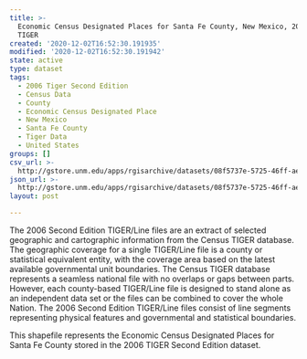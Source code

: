 ```yaml
---
title: >-
  Economic Census Designated Places for Santa Fe County, New Mexico, 2006se
  TIGER
created: '2020-12-02T16:52:30.191935'
modified: '2020-12-02T16:52:30.191942'
state: active
type: dataset
tags:
  - 2006 Tiger Second Edition
  - Census Data
  - County
  - Economic Census Designated Place
  - New Mexico
  - Santa Fe County
  - Tiger Data
  - United States
groups: []
csv_url: >-
  http://gstore.unm.edu/apps/rgisarchive/datasets/08f5737e-5725-46ff-ae3e-34f3f3084600/tgr2006se_sant_placeec.derived.csv
json_url: >-
  http://gstore.unm.edu/apps/rgisarchive/datasets/08f5737e-5725-46ff-ae3e-34f3f3084600/tgr2006se_sant_placeec.derived.json
layout: post

---
```

The 2006 Second Edition TIGER/Line files are an extract of selected geographic and cartographic information from the Census TIGER database.  The geographic coverage for a single TIGER/Line file is a county or statistical equivalent entity, with the coverage area based on the latest available governmental unit boundaries. The Census TIGER database represents a seamless national file with no overlaps or gaps between parts.  However, each county-based TIGER/Line file is designed to stand alone as an independent data set or the files can be combined to cover the whole Nation.  The 2006 Second Edition  TIGER/Line files consist of line segments representing physical features and governmental and statistical boundaries.  

This shapefile represents the Economic Census Designated Places for Santa Fe County stored in the 2006 TIGER Second Edition dataset.
